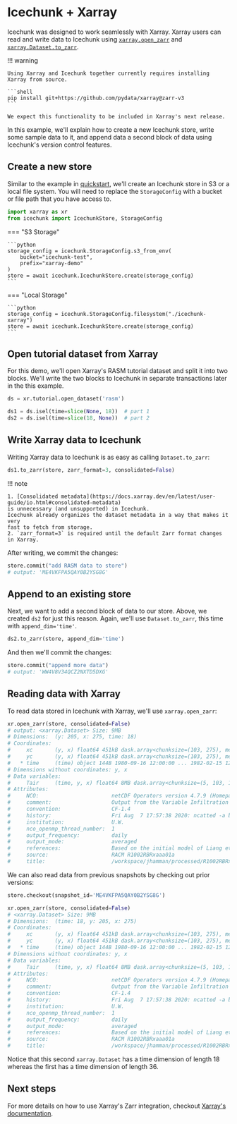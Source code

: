# Icechunk + Xarray

Icechunk was designed to work seamlessly with Xarray. Xarray users can read and 
write data to Icechunk using [`xarray.open_zarr`](https://docs.xarray.dev/en/latest/generated/xarray.open_zarr.html#xarray.open_zarr)
and [`xarray.Dataset.to_zarr`](https://docs.xarray.dev/en/latest/generated/xarray.Dataset.to_zarr.html#xarray.Dataset.to_zarr).

!!! warning

    Using Xarray and Icechunk together currently requires installing Xarray from source. 

    ```shell
    pip install git+https://github.com/pydata/xarray@zarr-v3
    ```

    We expect this functionality to be included in Xarray's next release.

In this example, we'll explain how to create a new Icechunk store, write some sample data
to it, and append data a second block of data using Icechunk's version control features.

## Create a new store

Similar to the example in [quickstart](/icechunk-python/quickstart/), we'll create an
Icechunk store in S3 or a local file system. You will need to replace the `StorageConfig` 
with a bucket or file path that you have access to. 

```python
import xarray as xr
from icechunk import IcechunkStore, StorageConfig
```

=== "S3 Storage"

    ```python
    storage_config = icechunk.StorageConfig.s3_from_env(
        bucket="icechunk-test",
        prefix="xarray-demo"
    )
    store = await icechunk.IcechunkStore.create(storage_config)
    ```

=== "Local Storage"

    ```python
    storage_config = icechunk.StorageConfig.filesystem("./icechunk-xarray")
    store = await icechunk.IcechunkStore.create(storage_config)
    ```

## Open tutorial dataset from Xarray

For this demo, we'll open Xarray's RASM tutorial dataset and split it into two blocks.
We'll write the two blocks to Icechunk in separate transactions later in the this example.

```python
ds = xr.tutorial.open_dataset('rasm')

ds1 = ds.isel(time=slice(None, 18))  # part 1
ds2 = ds.isel(time=slice(18, None))  # part 2
```

## Write Xarray data to Icechunk

Writing Xarray data to Icechunk is as easy as calling `Dataset.to_zarr`:

```python
ds1.to_zarr(store, zarr_format=3, consolidated=False)
```

!!! note

    1. [Consolidated metadata](https://docs.xarray.dev/en/latest/user-guide/io.html#consolidated-metadata)
    is unnecessary (and unsupported) in Icechunk.
    Icechunk already organizes the dataset metadata in a way that makes it very
    fast to fetch from storage.
    2. `zarr_format=3` is required until the default Zarr format changes in Xarray.

After writing, we commit the changes:

```python
store.commit("add RASM data to store")
# output: 'ME4VKFPA5QAY0B2YSG8G'
```

## Append to an existing store

Next, we want to add a second block of data to our store. Above, we created `ds2` for just
this reason. Again, we'll use `Dataset.to_zarr`, this time with `append_dim='time'`.

```python
ds2.to_zarr(store, append_dim='time')
```

And then we'll commit the changes:

```python
store.commit("append more data")
# output: 'WW4V8V34QCZ2NXTD5DXG'
```

## Reading data with Xarray

To read data stored in Icechunk with Xarray, we'll use `xarray.open_zarr`:

```python
xr.open_zarr(store, consolidated=False)
# output: <xarray.Dataset> Size: 9MB
# Dimensions:  (y: 205, x: 275, time: 18)
# Coordinates:
#     xc       (y, x) float64 451kB dask.array<chunksize=(103, 275), meta=np.ndarray>
#     yc       (y, x) float64 451kB dask.array<chunksize=(103, 275), meta=np.ndarray>
#   * time     (time) object 144B 1980-09-16 12:00:00 ... 1982-02-15 12:00:00
# Dimensions without coordinates: y, x
# Data variables:
#     Tair     (time, y, x) float64 8MB dask.array<chunksize=(5, 103, 138), meta=np.ndarray>
# Attributes:
#     NCO:                       netCDF Operators version 4.7.9 (Homepage = htt...
#     comment:                   Output from the Variable Infiltration Capacity...
#     convention:                CF-1.4
#     history:                   Fri Aug  7 17:57:38 2020: ncatted -a bounds,,d...
#     institution:               U.W.
#     nco_openmp_thread_number:  1
#     output_frequency:          daily
#     output_mode:               averaged
#     references:                Based on the initial model of Liang et al., 19...
#     source:                    RACM R1002RBRxaaa01a
#     title:                     /workspace/jhamman/processed/R1002RBRxaaa01a/l...
```

We can also read data from previous snapshots by checking out prior versions:

```python
store.checkout(snapshot_id='ME4VKFPA5QAY0B2YSG8G')

xr.open_zarr(store, consolidated=False)
# <xarray.Dataset> Size: 9MB
# Dimensions:  (time: 18, y: 205, x: 275)
# Coordinates:
#     xc       (y, x) float64 451kB dask.array<chunksize=(103, 275), meta=np.ndarray>
#     yc       (y, x) float64 451kB dask.array<chunksize=(103, 275), meta=np.ndarray>
#   * time     (time) object 144B 1980-09-16 12:00:00 ... 1982-02-15 12:00:00
# Dimensions without coordinates: y, x
# Data variables:
#     Tair     (time, y, x) float64 8MB dask.array<chunksize=(5, 103, 138), meta=np.ndarray>
# Attributes:
#     NCO:                       netCDF Operators version 4.7.9 (Homepage = htt...
#     comment:                   Output from the Variable Infiltration Capacity...
#     convention:                CF-1.4
#     history:                   Fri Aug  7 17:57:38 2020: ncatted -a bounds,,d...
#     institution:               U.W.
#     nco_openmp_thread_number:  1
#     output_frequency:          daily
#     output_mode:               averaged
#     references:                Based on the initial model of Liang et al., 19...
#     source:                    RACM R1002RBRxaaa01a
#     title:                     /workspace/jhamman/processed/R1002RBRxaaa01a/l...
```

Notice that this second `xarray.Dataset` has a time dimension of length 18 whereas the
first has a time dimension of length 36. 

## Next steps

For more details on how to use Xarray's Zarr integration, checkout [Xarray's documentation](https://docs.xarray.dev/en/stable/user-guide/io.html#zarr).
